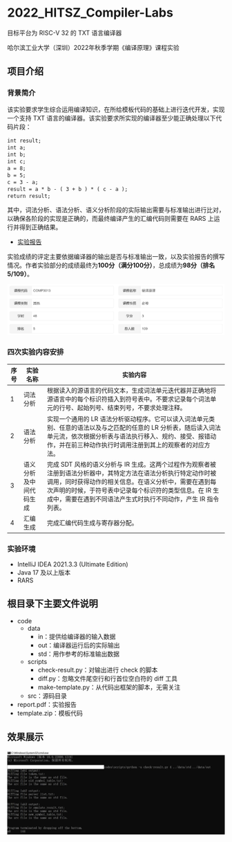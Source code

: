 # 2022_HITSZ_Compiler-Labs

目标平台为 RISC-V 32 的 TXT 语言编译器

哈尔滨工业大学（深圳）2022年秋季学期《编译原理》课程实验

## 项目介绍

### 背景简介

该实验要求学生综合运用编译知识，在所给模板代码的基础上进行迭代开发，实现一个支持 TXT 语言的编译器。该实验要求所实现的编译器至少能正确处理以下代码片段：

```
int result;
int a;
int b;
int c;
a = 8;
b = 5;
c = 3 - a;
result = a * b - ( 3 + b ) * ( c - a );
return result;
```

其中，词法分析、语法分析、语义分析阶段的实际输出需要与标准输出进行比对，以确保各阶段的实现是正确的，而最终编译产生的汇编代码则需要在 RARS 上运行并得到正确结果。

- [实验报告](./report.pdf)

实验成绩的评定主要依据编译器的输出是否与标准输出一致，以及实验报告的撰写情况。作者实验部分的成绩最终为**100分（满分100分）**，总成绩为**98分（排名5/109）**。

![](./assets/rank.png)

### 四次实验内容安排

| 序号 | 实验名称               | 实验内容                                                     |
| ---- | ---------------------- | ------------------------------------------------------------ |
| 1    | 词法分析               | 根据读入的源语言的代码文本，生成词法单元迭代器并正确地将源语言中的每个标识符插入到符号表中。不要求记录每个词法单元的行号、起始列号、结束列号，不要求处理注释。 |
| 2    | 语法分析               | 实现一个通用的 LR 语法分析驱动程序。它可以读入词法单元类别、任意的语法以及与之匹配的任意的 LR 分析表，随后读入词法单元流，依次根据分析表与语法执行移入、规约、接受、报错动作，并在前三种动作执行时调用注册到其上的观察者的对应方法。 |
| 3    | 语义分析及中间代码生成 | 完成 SDT 风格的语义分析与 IR 生成。这两个过程作为观察者被注册到语法分析器中，其特定方法在语法分析执行特定动作时被调用，同时获得动作的相关信息。在语义分析中，需要在遇到每次声明的时候，于符号表中记录每个标识符的类型信息。在 IR 生成中，需要在遇到不同语法产生式时执行不同动作，产生 IR 指令列表。 |
| 4    | 汇编生成               | 完成汇编代码生成与寄存器分配。                               |

### 实验环境

- IntelliJ IDEA 2021.3.3 (Ultimate Edition)
- Java 17 及以上版本
- RARS

## 根目录下主要文件说明

- code
  - data
    - in：提供给编译器的输入数据
    - out：编译器运行后的实际输出
    - std：用作参考的标准输出数据
  - scripts
    - check-result.py：对输出进行 check 的脚本
    - diff.py：忽略文件尾空行和行首位空白符的 diff 工具
    - make-template.py：从代码出框架的脚本，无需关注
  - src：源码目录
- report.pdf：实验报告
- template.zip：模板代码

## 效果展示

![](./assets/demo.png)

